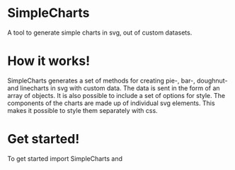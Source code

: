 # SimpleCharts
A tool to generate simple charts in svg, out of custom datasets. 

# How it works!

SimpleCharts generates a set of methods for creating pie-, bar-, doughnut- and linecharts in svg with custom data. The data is sent in the form of an array of objects. It is also possible to include a set of options for style. The components of the charts are made up of individual svg elements. This makes it possible to style them separately with css.

# Get started! 

To get started import SimpleCharts and 

